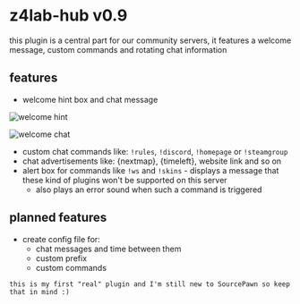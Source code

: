 # z4lab-hub v0.9

this plugin is a central part for our community servers, it features a welcome message, custom commands and rotating chat information

## features 

- welcome hint box and chat message

![welcome hint](https://z4lab.com/downloads/welcome-hint.jpg)

![welcome chat](https://z4lab.com/downloads/welcome-chat.jpg)

- custom chat commands like: `!rules`, `!discord`, `!homepage` or `!steamgroup`
- chat advertisements like: {nextmap}, {timeleft}, website link and so on
- alert box for commands like `!ws` and `!skins` - displays a message that these kind of plugins won't be supported on this server
    - also plays an error sound when such a command is triggered

## planned features
- create config file for:
    - chat messages and time between them
    - custom prefix
    - custom commands

```
this is my first "real" plugin and I'm still new to SourcePawn so keep that in mind :)
```
